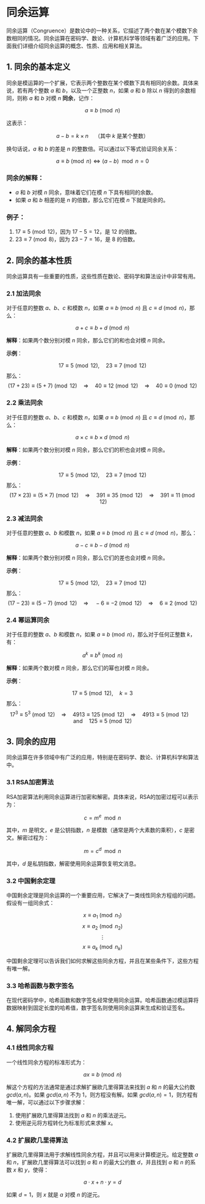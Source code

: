 # 同余运算

同余运算（Congruence）是数论中的一种关系，它描述了两个数在某个模数下余数相同的情况。同余运算在密码学、数论、计算机科学等领域有着广泛的应用。下面我们详细介绍同余运算的概念、性质、应用和相关算法。

## 1. **同余的基本定义**

同余是模运算的一个扩展，它表示两个整数在某个模数下具有相同的余数。具体来说，若有两个整数 $a$ 和 $b$，以及一个正整数 $n$，如果 $a$ 和 $b$ 除以 $n$ 得到的余数相同，则称 $a$ 和 $b$ 对模 $n$ **同余**，记作：

$$
a \equiv b \pmod{n}
$$

这表示：

$$
a - b = k \times n \quad \text{（其中 $k$ 是某个整数）}
$$

换句话说，$a$ 和 $b$ 的差是 $n$ 的整数倍。可以通过以下等式验证同余关系：

$$
a \equiv b \pmod{n} \iff (a - b) \mod n = 0
$$

### **同余的解释**：
- $a$ 和 $b$ 对模 $n$ 同余，意味着它们在模 $n$ 下具有相同的余数。
- 如果 $a$ 和 $b$ 相差的是 $n$ 的倍数，那么它们在模 $n$ 下就是同余的。

### **例子**：
1. $17 \equiv 5 \pmod{12}$，因为 $17 - 5 = 12$，是 $12$ 的倍数。
2. $23 \equiv 7 \pmod{8}$，因为 $23 - 7 = 16$，是 $8$ 的倍数。

## 2. **同余的基本性质**

同余运算具有一些重要的性质，这些性质在数论、密码学和算法设计中非常有用。

### 2.1 **加法同余**

对于任意的整数 $a$、$b$、$c$ 和模数 $n$，如果 $a \equiv b \pmod{n}$ 且 $c \equiv d \pmod{n}$，那么：

$$
a + c \equiv b + d \pmod{n}
$$

**解释**：如果两个数分别对模 $n$ 同余，那么它们的和也会对模 $n$ 同余。

**示例**：

$$
17 \equiv 5 \pmod{12}, \quad 23 \equiv 7 \pmod{12}
$$
那么：
$$
(17 + 23) \equiv (5 + 7) \pmod{12} \quad \Rightarrow \quad 40 \equiv 12 \pmod{12} \quad \Rightarrow \quad 40 \equiv 0 \pmod{12}
$$

### 2.2 **乘法同余**

对于任意的整数 $a$、$b$、$c$ 和模数 $n$，如果 $a \equiv b \pmod{n}$ 且 $c \equiv d \pmod{n}$，那么：

$$
a \times c \equiv b \times d \pmod{n}
$$

**解释**：如果两个数分别对模 $n$ 同余，那么它们的积也会对模 $n$ 同余。

**示例**：

$$
17 \equiv 5 \pmod{12}, \quad 23 \equiv 7 \pmod{12}
$$
那么：
$$
(17 \times 23) \equiv (5 \times 7) \pmod{12} \quad \Rightarrow \quad 391 \equiv 35 \pmod{12} \quad \Rightarrow \quad 391 \equiv 11 \pmod{12}
$$

### 2.3 **减法同余**

对于任意的整数 $a$、$b$ 和模数 $n$，如果 $a \equiv b \pmod{n}$ 且 $c \equiv d \pmod{n}$，那么：

$$
a - c \equiv b - d \pmod{n}
$$

**解释**：如果两个数分别对模 $n$ 同余，那么它们的差也会对模 $n$ 同余。

**示例**：

$$
17 \equiv 5 \pmod{12}, \quad 23 \equiv 7 \pmod{12}
$$
那么：
$$
(17 - 23) \equiv (5 - 7) \pmod{12} \quad \Rightarrow \quad -6 \equiv -2 \pmod{12} \quad \Rightarrow \quad 6 \equiv 2 \pmod{12}
$$

### 2.4 **幂运算同余**

对于任意的整数 $a$、$b$ 和模数 $n$，如果 $a \equiv b \pmod{n}$，那么对于任何正整数 $k$，有：

$$
a^k \equiv b^k \pmod{n}
$$

**解释**：如果两个数对模 $n$ 同余，那么它们的幂也对模 $n$ 同余。

**示例**：

$$
17 \equiv 5 \pmod{12}, \quad k = 3
$$
那么：
$$
17^3 \equiv 5^3 \pmod{12} \quad \Rightarrow \quad 4913 \equiv 125 \pmod{12} \quad \Rightarrow \quad 4913 \equiv 5 \pmod{12} \quad \text{and} \quad 125 \equiv 5 \pmod{12}
$$

## 3. **同余的应用**

同余运算在许多领域中有广泛的应用，特别是在密码学、数论、计算机科学和算法中。

### 3.1 **RSA加密算法**

RSA加密算法利用同余运算进行加密和解密。具体来说，RSA的加密过程可以表示为：

$$
c = m^e \mod n
$$

其中，$m$ 是明文，$e$ 是公钥指数，$n$ 是模数（通常是两个大素数的乘积），$c$ 是密文。解密过程为：

$$
m = c^d \mod n
$$

其中，$d$ 是私钥指数，解密使用同余运算恢复明文消息。

### 3.2 **中国剩余定理**

中国剩余定理是同余运算的一个重要应用，它解决了一类线性同余方程组的问题。假设有一组同余式：

$$
x \equiv a_1 \pmod{n_1}
$$
$$
x \equiv a_2 \pmod{n_2}
$$
$$
\vdots
$$
$$
x \equiv a_k \pmod{n_k}
$$

中国剩余定理可以告诉我们如何求解这些同余方程，并且在某些条件下，这些方程有唯一解。

### 3.3 **哈希函数与数字签名**

在现代密码学中，哈希函数和数字签名经常使用同余运算。哈希函数通过模运算将数据映射到固定长度的哈希值，数字签名则使用同余运算来生成和验证签名。

## 4. **解同余方程**

### 4.1 **线性同余方程**

一个线性同余方程的标准形式为：

$$
ax \equiv b \pmod{n}
$$

解这个方程的方法通常是通过求解扩展欧几里得算法来找到 $a$ 和 $n$ 的最大公约数 $gcd(a, n)$。如果 $gcd(a, n)$ 不为 1，则方程没有解。如果 $gcd(a, n) = 1$，则方程有唯一解，可以通过以下步骤求解：

1. 使用扩展欧几里得算法找到 $a$ 和 $n$ 的乘法逆元。
2. 使用逆元将方程转化为标准形式来求解 $x$。

### 4.2 **扩展欧几里得算法**

扩展欧几里得算法用于求解线性同余方程，并且可以用来计算模逆元。给定整数 $a$ 和 $n$，扩展欧几里得算法可以找到 $a$ 和 $n$ 的最大公约数 $d$，并且找到 $a$ 和 $n$ 的系数 $x$ 和 $y$，使得：

$$
a \cdot x + n \cdot y = d
$$

如果 $d = 1$，则 $x$ 就是 $a$ 对模 $n$ 的逆元。